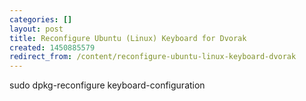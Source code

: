 ```yaml
---
categories: []
layout: post
title: Reconfigure Ubuntu (Linux) Keyboard for Dvorak
created: 1450885579
redirect_from: /content/reconfigure-ubuntu-linux-keyboard-dvorak
---
```

sudo dpkg-reconfigure keyboard-configuration
